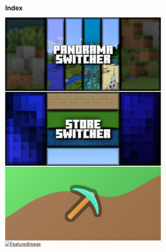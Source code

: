 ## Index

<div class="home-content-container"><a class="home-content-image" href="./PanoramaSwitcher"><img src="./PanoramaSwitcher/latest/upload/panorama-switcher_1.png" onerror="this.src='/assets/images/featuredimage.png'" alt="FeaturedImage"></a><a class="home-content-image" href="./StoreSwitcher"><img src="./StoreSwitcher/latest/upload/store-switcher_1.png" onerror="this.src='/assets/images/featuredimage.png'" alt="FeaturedImage"></a><a class="home-content-image" href="./Toolbox"><img src="./Toolbox/upload/toolbox_1.png" onerror="this.src='/assets/images/featuredimage.png'" alt="FeaturedImage"></a><a class="home-content-image" href="./HomespaceEditor"><img src="https://cdn.indreams.me/2fac6a5d28ad3d4d6649b2c4ee30fecb" onerror="this.src='/assets/images/featuredimage.png'" alt="FeaturedImage"></a></div>
